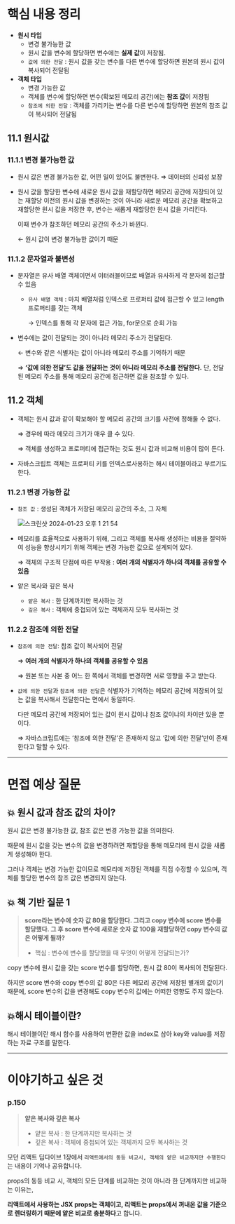 # 핵심 내용 정리

- **원시 타입**
    - 변경 불가능한 값
    - 원시 값을 변수에 할당하면 변수에는 **실제 값**이 저장됨.
    - `값에 의한 전달` : 원시 값을 갖는 변수를 다른 변수에 할당하면 원본의 원시 값이 복사되어 전달됨
- **객체 타입**
    - 변경 가능한 값
    - 객체를 변수에 할당하면 변수(확보된 메모리 공간)에는 **참조 값**이 저장됨
    - `참조에 의한 전달` : 객체를 가리키는 변수를 다른 변수에 할당하면 원본의 참조 값이 복사되어 전달됨

## 11.1 원시값

### 11.1.1 변경 불가능한 값

- 원시 값은 변경 불가능한 값, 어떤 일이 있어도 불변한다. ⇒ 데이터의 신뢰성 보장
- 원시 값을 할당한 변수에 새로운 원시 값을 재할당하면 메모리 공간에 저장되어 있는 재할당 이전의 원시 값을 변경하는 것이 아니라 새로운 메모리 공간을 확보하고 재할당한 원시 값을 저장한 후, 변수는 새롭게 재할당한 원시 값을 가리킨다.
    
    이때 변수가 참조하던 메모리 공간의 주소가 바뀐다.
    
    ← 원시 값이 변경 불가능한 값이기 때문
    

### 11.1.2 문자열과 불변성

- 문자열은 유사 배열 객체이면서 이터러블이므로 배열과 유사하게 각 문자에 접근할 수 있음
    - `유사 배열 객체` : 마치 배열처럼 인덱스로 프로퍼티 값에 접근할 수 있고 length 프로퍼티를 갖는 객체
        
        → 인덱스를 통해 각 문자에 접근 가능, for문으로 순회 가능
        
- 변수에는 값이 전달되는 것이 아니라 메모리 주소가 전달된다.
    
    ← 변수와 같은 식별자는 값이 아니라 메모리 주소를 기억하기 때문
    
    ⇒ **‘값에 의한 전달’도 값을 전달하는 것이 아니라 메모리 주소를 전달한다.** 단, 전달된 메모리 주소를 통해 메모리 공간에 접근하면 값을 참조할 수 있다.
    

## 11.2 객체

- 객체는 원시 값과 같이 확보해야 할 메모리 공간의 크기를 사전에 정해둘 수 없다.
    
    ⇒ 경우에 따라 메모리 크기가 매우 클 수 있다.
    
    ⇒ 객체를 생성하고 프로퍼티에 접근하는 것도 원시 값과 비교해 비용이 많이 든다.
    
- 자바스크립트 객체는 프로퍼티 키를 인덱스로사용하는 해시 테이블이라고 부르기도 한다.

### 11.2.1 변경 가능한 값

- `참조 값` : 생성된 객체가 저장된 메모리 공간의 주소, 그 자체
    
    ![스크린샷 2024-01-23 오후 1 21 54](https://github.com/KingJiwon/js_deep_dive/assets/102431281/129ec28b-3faa-44c9-a4b4-e733db87c1a6)
    
- 메모리를 효율적으로 사용하기 위해, 그리고 객체를 복사해 생성하는 비용을 절약하여 성능을 향상시키기 위해 객체는 변경 가능한 값으로 설계되어 있다.
    
    ⇒ 객체의 구조적 단점에 따른 부작용 : **여러 개의 식별자가 하나의 객체를 공유할 수 있음**
    
- 얕은 복사와 깊은 복사
    - `얕은 복사` : 한 단계까지만 복사하는 것
    - `깊은 복사` : 객체에 중첩되어 있는 객체까지 모두 복사하는 것

### 11.2.2 참조에 의한 전달

- `참조에 의한 전달`: 참조 값이 복사되어 전달
    
    ⇒ **여러 개의 식별자가 하나의 객체를 공유할 수 있음**
    
    ⇒ 원본 또는 사본 중 어느 한 쪽에서 객체를 변경하면 서로 영향을 주고 받는다.
    
- `값에 의한 전달`과 `참조에 의한 전달`은 식별자가 기억하는 메모리 공간에 저장되어 있는 값을 복사해서 전달한다는 면에서 동일하다.
    
    다만 메모리 공간에 저장되어 있는 값이 원시 값이냐 참조 값이냐의 차이만 있을 뿐이다.
    
    ⇒ 자바스크립트에는 ‘참조에 의한 전달’은 존재하지 않고 ‘값에 의한 전달’만이 존재한다고 말할 수 있다.
    

---

# 면접 예상 질문

## 💥 원시 값과 참조 값의 차이?

원시 값은 변경 불가능한 값, 참조 값은 변경 가능한 값을 의미한다.

때문에 원시 값을 갖는 변수의 값을 변경하려면 재할당을 통해 메모리에 원시 값을 새롭게 생성해야 한다.

그러나 객체는 변경 가능한 값이므로 메모리에 저장된 객체를 직접 수정할 수 있으며, 객체를 할당한 변수의 참조 값은 변경되지 않는다.

## 💥 책 기반 질문 1

> **score라는 변수에 숫자 값 80을 할당한다. 그리고 copy 변수에 score 변수를 할당했다. 그 후 score 변수에 새로운 숫자 값 100을 재할당하면 copy 변수의 값은 어떻게 될까?**
> 
> - 핵심 : 변수에 변수를 할당했을 때 무엇이 어떻게 전달되는가?

copy 변수에 원시 값을 갖는 score 변수를 할당하면, 원시 값 80이 복사되어 전달된다.

하지만 score 변수와 copy 변수의 값 80은 다른 메모리 공간에 저장된 별개의 값이기 때문에, score 변수의 값을 변경해도 copy 변수의 값에는 어떠한 영향도 주지 않는다.

## 💥해시 테이블이란?

해시 테이블이란 해시 함수를 사용하여 변환한 값을 index로 삼아 key와 value를 저장하는 자료 구조를 말한다.

---

# 이야기하고 싶은 것

### p.150

> **얕은 복사와 깊은 복사**
> 
> - 얕은 복사 : 한 단계까지만 복사하는 것
> - 깊은 복사 : 객체에 중첩되어 있는 객체까지 모두 복사하는 것

모던 리액트 딥다이브 1장에서 `리액트에서의 동등 비교시, 객체의 얕은 비교까지만 수행한다`는 내용이 기억나 공유합니다.

props의 동등 비교 시, 객체의 모든 단계를 비교하는 것이 아니라 한 단계까지만 비교하는 이유는, 

**리액트에서 사용하는 JSX props는 객체이고, 리액트는 props에서 꺼내온 값을 기준으로 렌더링하기 때문에 얕은 비교로 충분하다**고 합니다.